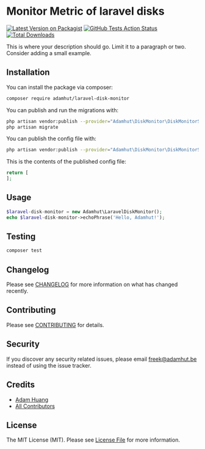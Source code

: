 # Monitor Metric of laravel disks

[![Latest Version on Packagist](https://img.shields.io/packagist/v/adamhut/laravel-disk-monitor.svg?style=flat-square)](https://packagist.org/packages/adamhut/laravel-disk-monitor)
[![GitHub Tests Action Status](https://img.shields.io/github/workflow/status/adamhut/laravel-disk-monitor/run-tests?label=tests)](https://github.com/adamhut/laravel-disk-monitor/actions?query=workflow%3Arun-tests+branch%3Amaster)
[![Total Downloads](https://img.shields.io/packagist/dt/adamhut/laravel-disk-monitor.svg?style=flat-square)](https://packagist.org/packages/adamhut/laravel-disk-monitor)


This is where your description should go. Limit it to a paragraph or two. Consider adding a small example.


## Installation

You can install the package via composer:

```bash
composer require adamhut/laravel-disk-monitor
```

You can publish and run the migrations with:

```bash
php artisan vendor:publish --provider="Adamhut\DiskMonitor\DiskMonitorServiceProvider" --tag="migrations"
php artisan migrate
```

You can publish the config file with:
```bash
php artisan vendor:publish --provider="Adamhut\DiskMonitor\DiskMonitorServiceProvider" --tag="config"
```

This is the contents of the published config file:

```php
return [
];
```

## Usage

``` php
$laravel-disk-monitor = new Adamhut\LaravelDiskMonitor();
echo $laravel-disk-monitor->echoPhrase('Hello, Adamhut!');
```

## Testing

``` bash
composer test
```

## Changelog

Please see [CHANGELOG](CHANGELOG.md) for more information on what has changed recently.

## Contributing

Please see [CONTRIBUTING](CONTRIBUTING.md) for details.

## Security

If you discover any security related issues, please email freek@adamhut.be instead of using the issue tracker.

## Credits

- [Adam Huang](https://github.com/AdamHuang)
- [All Contributors](../../contributors)

## License

The MIT License (MIT). Please see [License File](LICENSE.md) for more information.
